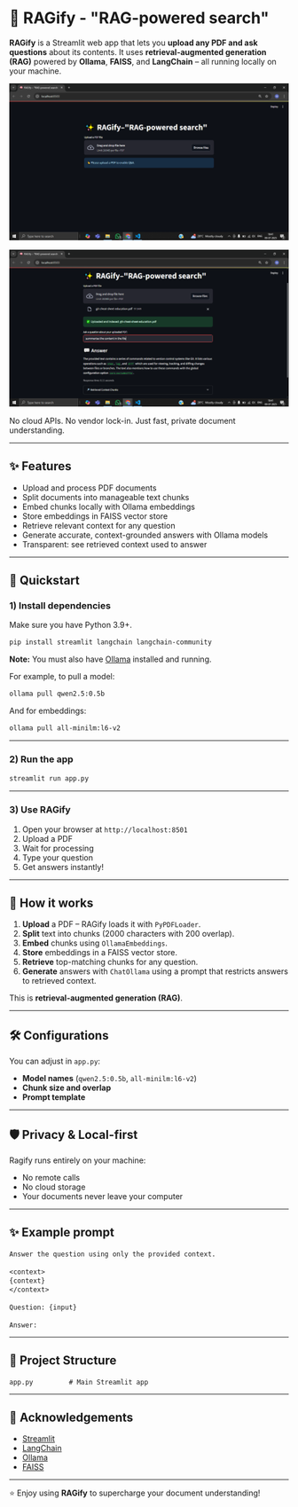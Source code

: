 # 🧠 RAGify - "RAG-powered search"

**RAGify** is a Streamlit web app that lets you **upload any PDF and ask questions** about its contents.
It uses **retrieval-augmented generation (RAG)** powered by **Ollama**, **FAISS**, and **LangChain** – all running locally on your machine.

![image](img1.png)

![image](img2.png)

No cloud APIs. No vendor lock-in. Just fast, private document understanding.

---

## ✨ Features

- Upload and process PDF documents
- Split documents into manageable text chunks
- Embed chunks locally with Ollama embeddings
- Store embeddings in FAISS vector store
- Retrieve relevant context for any question
- Generate accurate, context-grounded answers with Ollama models
- Transparent: see retrieved context used to answer

---

## 🚀 Quickstart

### 1) Install dependencies

Make sure you have Python 3.9+.

```bash
pip install streamlit langchain langchain-community
```

**Note:** You must also have [Ollama](https://ollama.com/) installed and running.

For example, to pull a model:

```bash
ollama pull qwen2.5:0.5b
```

And for embeddings:

```bash
ollama pull all-minilm:l6-v2
```

---

### 2) Run the app

```bash
streamlit run app.py
```

---

### 3) Use RAGify

1. Open your browser at `http://localhost:8501`
2. Upload a PDF
3. Wait for processing
4. Type your question
5. Get answers instantly!

---

## 🧹 How it works

1. **Upload** a PDF – RAGify loads it with `PyPDFLoader`.
2. **Split** text into chunks (2000 characters with 200 overlap).
3. **Embed** chunks using `OllamaEmbeddings`.
4. **Store** embeddings in a FAISS vector store.
5. **Retrieve** top-matching chunks for any question.
6. **Generate** answers with `ChatOllama` using a prompt that restricts answers to retrieved context.

This is **retrieval-augmented generation (RAG)**.

---

## 🛠️ Configurations

You can adjust in `app.py`:

* **Model names** (`qwen2.5:0.5b`, `all-minilm:l6-v2`)
* **Chunk size and overlap**
* **Prompt template**

---

## 🛡️ Privacy & Local-first

Ragify runs entirely on your machine:

* No remote calls
* No cloud storage
* Your documents never leave your computer

---

## ✨ Example prompt

```text
Answer the question using only the provided context.

<context>
{context}
</context>

Question: {input}

Answer:
```

---

## 📂 Project Structure

```
app.py         # Main Streamlit app
```

---

## 🙏 Acknowledgements

* [Streamlit](https://streamlit.io/)
* [LangChain](https://www.langchain.com/)
* [Ollama](https://ollama.com/)
* [FAISS](https://github.com/facebookresearch/faiss)

---


⭐ Enjoy using **RAGify** to supercharge your document understanding!
